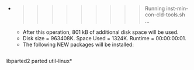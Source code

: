 * >>>>>>>>> Running inst-min-con-cld-tools.sh ...
  * After this operation, 801 kB of additional disk space will be used.
  * Disk size = 963408K. Space Used = 1324K. Runtime = 00:00:00:01.
  * The following NEW packages will be installed:
  ```bash
libparted2 parted util-linux*
  ```
